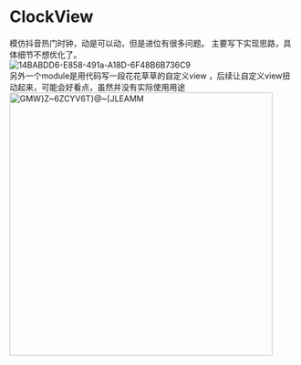 # ClockView
模仿抖音热门时钟，动是可以动，但是进位有很多问题。
主要写下实现思路，具体细节不想优化了。
</br>
![14BABDD6-E858-491a-A18D-6F48B6B736C9](https://wx1.sinaimg.cn/large/c1b251b3gy1g3bc7r0fabj209r0aut9k.jpg)
</br>
另外一个module是用代码写一段花花草草的自定义view ，后续让自定义view扭动起来，可能会好看点，虽然并没有实际使用用途
</br>
<img src="https://wx1.sinaimg.cn/large/c1b251b3gy1g3f6vh94cqj20ct0m6ju1.jpg" alt="GMW}Z~6ZCYV6T}@~[JLEAMM" width="461" data-width="461" data-height="798">
